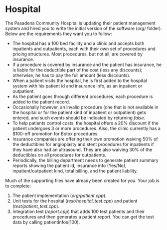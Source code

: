 # Hospital

The Pasadena Community Hospital is updating their patient management system and hired you to write the initial version of the software (*org/* folder). Below are the requirements they want you to follow:

* The hospital has a 100 bed facility and a clinic and accepts both inpatients and outpatients, each with their own set of procedures and pricing structures. Most procedures, but not all, are covered by insurance.
* If a procedure is covered by insurance and the patient has insurance, he is liable for the deductible part of the cost (less any discounts); otherwise, he has to pay the full amount (less discounts).
* When a patient visits the hospital, he is first added to the hospital system with his patient id and insurance info, as an inpatient or outpatient.
* As the patient goes through different procedures, each procedure is added to the patient record.
* Occasionally however, an invalid procedure (one that is not available in the hospital or for the patient kind of inpatient or outpatient) gets entered, and such events should be indicated by returning *false*.
* To help patients control costs, the hospital offers a 20% discount if the patient undergoes 3 or more procedures. Also, the clinic currently has a $100-off promotion for Botox procedures.
* Insurance companies are offering their own promotion waiving 50% of the deductibles for angioplasty and stent procedures for inpatients if they have also had an ultrasound. They are also waiving 30% of the deductibles on all procedures for outpatients.
* Periodically, the billing department needs to generate patient summary reports showing the patient id, insurance info (Yes/No), inpatient/outpatient kind, total billing, and the patient liability.

Much of the supporting files have already been created for you. Your job is to complete:

1. The patient implementation (*org/patient.cpp*).
1. Unit tests for the hospital (*test/hospital_test.cpp*) and patient (*test/patient_test.cpp*).
1. Integration test (*report.cpp*) that adds 100 test patients and their procedures and then generates a patient report. You can get the test data by calling patientInfos(100).
